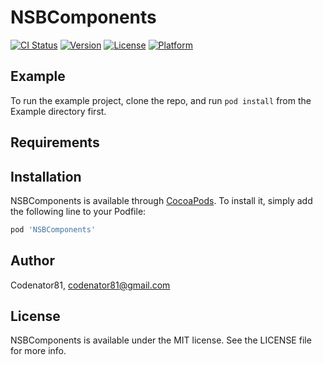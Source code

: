 # NSBComponents

[![CI Status](http://img.shields.io/travis/Codenator81/NSBComponents.svg?style=flat)](https://travis-ci.org/Codenator81/NSBComponents)
[![Version](https://img.shields.io/cocoapods/v/NSBComponents.svg?style=flat)](http://cocoapods.org/pods/NSBComponents)
[![License](https://img.shields.io/cocoapods/l/NSBComponents.svg?style=flat)](http://cocoapods.org/pods/NSBComponents)
[![Platform](https://img.shields.io/cocoapods/p/NSBComponents.svg?style=flat)](http://cocoapods.org/pods/NSBComponents)

## Example

To run the example project, clone the repo, and run `pod install` from the Example directory first.

## Requirements

## Installation

NSBComponents is available through [CocoaPods](http://cocoapods.org). To install
it, simply add the following line to your Podfile:

```ruby
pod 'NSBComponents'
```

## Author

Codenator81, codenator81@gmail.com

## License

NSBComponents is available under the MIT license. See the LICENSE file for more info.
